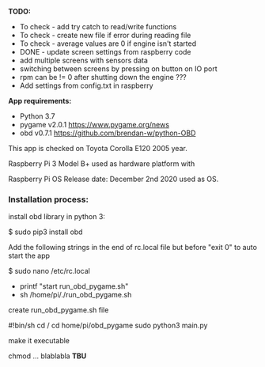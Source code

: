 **TODO:**
- To check - add try catch to read/write functions
- To check - create new file if error during reading file
- To check - average values are 0 if engine isn't started
- DONE - update screen settings from raspberry code
- add multiple screens with sensors data
- switching between screens by pressing on button on IO port
- rpm can be != 0 after shutting down the engine ???
- Add settings from config.txt in raspberry



**App requirements:**
- Python 3.7
- pygame v2.0.1 https://www.pygame.org/news
- obd v0.7.1 https://github.com/brendan-w/python-OBD

This app is checked on Toyota Corolla E120 2005 year.

Raspberry Pi 3 Model B+ used as hardware platform with 

Raspberry Pi OS Release date: December 2nd 2020 used as OS.


<h3> Installation process:</h3>

install obd library in python 3:

$ sudo pip3 install obd

Add the following strings in the end of rc.local file but before "exit 0" to auto start the app

$ sudo nano /etc/rc.local

 - printf "start run_obd_pygame.sh"
 - sh /home/pi/./run_obd_pygame.sh

create run_obd_pygame.sh file

#!bin/sh
cd /
cd home/pi/obd_pygame
sudo python3 main.py

make it executable

chmod ... blablabla **TBU**





